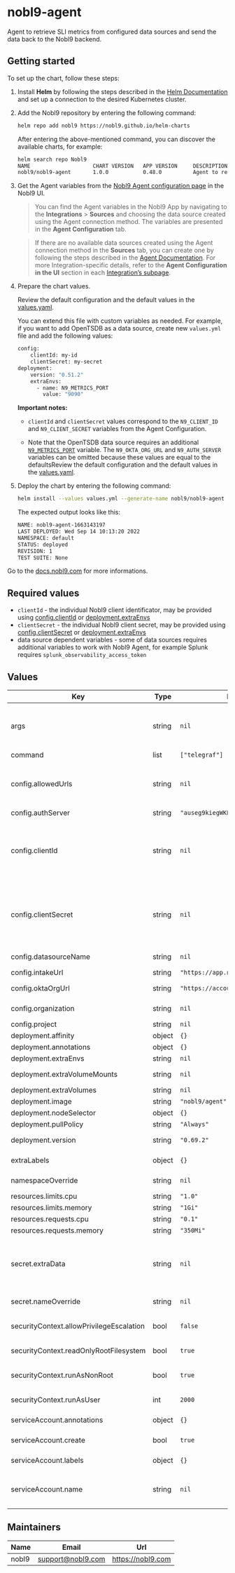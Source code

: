 # nobl9-agent

Agent to retrieve SLI metrics from configured data sources and send the data back to the Nobl9 backend.

## Getting started

To set up the chart, follow these steps:

1. Install **Helm** by following the steps described in the [Helm Documentation](https://helm.sh/docs/intro/quickstart/) and set up a connection to the desired Kubernetes cluster.
2. Add the Nobl9 repository by entering the following command:
   ```bash
   helm repo add nobl9 https://nobl9.github.io/helm-charts
   ```

   After entering the above-mentioned command, you can discover the available charts, for example:

   ```bash
   helm search repo Nobl9
   NAME                    CHART VERSION   APP VERSION     DESCRIPTION
   nobl9/nobl9-agent       1.0.0           0.48.0          Agent to retrieve SLI metrics from configured d...
   ```

3. Get the Agent variables from the [Nobl9 Agent configuration page](https://app.nobl9.com/integrations/sources) in the Nobl9 UI.

    > You can find the Agent variables in the Nobl9 App by navigating to the **Integrations** > **Sources** and choosing the data source created using the Agent connection method. The variables are presented in the **Agent Configuration** tab.

    > If there are no available data sources created using the Agent connection method in the **Sources** tab, you can create one by following the steps described in the [Agent Documentation](https://docs.nobl9.com/Nobl9_Agent/#creating-the-agent). For more Integration-specific details, refer to the **Agent Configuration in the UI** section in each [Integration’s subpage](https://docs.nobl9.com/Sources/).<br/>

4. Prepare the chart values.

    Review the default configuration and the default values in the [values.yaml](./values.yaml).

    You can extend this file with custom variables as needed. For example, if you want to add OpenTSDB as a data source, create new `values.yml` file and add the following values:

    ```bash
    config:
        clientId: my-id
        clientSecret: my-secret
    deployment:
        version: "0.51.2"
        extraEnvs:
          - name: N9_METRICS_PORT
            value: "9090"
    ```

    **Important notes:**

    * `clientId` and `clientSecret` values correspond to the `N9_CLIENT_ID` and `N9_CLIENT_SECRET` variables from the Agent Configuration.

    * Note that the OpenTSDB data source requires an additional [`N9_METRICS_PORT`](agent-metrics#agents-default-port) variable. The `N9_OKTA_ORG_URL` and `N9_AUTH_SERVER` variables can be omitted because these values are equal to the defaultsReview the default configuration and the default values in the [values.yaml](./values.yaml).

5. Deploy the chart by entering the following command:

   ```bash
   helm install --values values.yml --generate-name nobl9/nobl9-agent
   ```

   The expected output looks like this:

    ```bash
    NAME: nobl9-agent-1663143197
    LAST DEPLOYED: Wed Sep 14 10:13:20 2022
    NAMESPACE: default
    STATUS: deployed
    REVISION: 1
    TEST SUITE: None
    ```

Go to the [docs.nobl9.com](https://docs.nobl9.com/Nobl9_Agent/helm-charts?_highlight=helm#helm-chart-configuration) for more informations.

## Required values

* `clientId` - the individual Nobl9 client identificator, may be provided using [config.clientId](./values.yaml#L72) or [deployment.extraEnvs](./values.yaml#L13)
* `clientSecret` - the individual Nobl9 client secret, may be provided using [config.clientSecret](./values.yaml#L74) or [deployment.extraEnvs](./values.yaml#L13)
* data source dependent variables - some of data sources requires additional variables to work with Nobl9 Agent, for example Splunk requires `splunk_observability_access_token`

## Values

| Key | Type | Default | Description |
|-----|------|---------|-------------|
| args | string | `nil` | Allow to pass additional arguments to the telegraf command for ex. "--debug" |
| command | list | `["telegraf"]` | Container command |
| config.allowedUrls | string | `nil` | Populates N9_ALLOWED_URLS that limits the URLs which an Agent is able to query |
| config.authServer | string | `"auseg9kiegWKEtJZC416"` | Nobl9 Auth Server ID |
| config.clientId | string | `nil` | Nobl9 Client ID, creates secret with this value, leave empty and use deployment.extraEnvs to load from existing Secret |
| config.clientSecret | string | `nil` | Nobl9 Client secret, creates secret with this value, leave empty and use deployment.extraEnvs to load from existing Secret |
| config.datasourceName | string | `nil` | Nobl9 Data Source name |
| config.intakeUrl | string | `"https://app.nobl9.com/api/input"` | Nobl9 API URL |
| config.oktaOrgUrl | string | `"https://accounts.nobl9.com"` | Nobl9 Okta Organization URL |
| config.organization | string | `nil` | Nobl9 Organization name |
| config.project | string | `nil` | Nobl9 Project name |
| deployment.affinity | object | `{}` | Affinity settings |
| deployment.annotations | object | `{}` | Custom annotations |
| deployment.extraEnvs | string | `nil` | Additional Envs |
| deployment.extraVolumeMounts | string | `nil` | Additional Volume mounts |
| deployment.extraVolumes | string | `nil` | Additional Volumes |
| deployment.image | string | `"nobl9/agent"` | Image used by chart |
| deployment.nodeSelector | object | `{}` | Node selector |
| deployment.pullPolicy | string | `"Always"` | Image Pull Policy |
| deployment.version | string | `"0.69.2"` | Agent version (image tag) |
| extraLabels | object | `{}` | Additional labels for created objects. |
| namespaceOverride | string | `nil` | Override the Namespace |
| resources.limits.cpu | string | `"1.0"` | CPU limit |
| resources.limits.memory | string | `"1Gi"` | Memory limit |
| resources.requests.cpu | string | `"0.1"` | CPU request |
| resources.requests.memory | string | `"350Mi"` | Memory request |
| secret.extraData | string | `nil` | Extra stringData to be included in secret, use deployment.extraEnvs to load as deployment Envs |
| secret.nameOverride | string | `nil` | Override the Secret name |
| securityContext.allowPrivilegeEscalation | bool | `false` | Grants container a privileged status if set to true |
| securityContext.readOnlyRootFilesystem | bool | `true` | ReadOnly file system mode if set to true |
| securityContext.runAsNonRoot | bool | `true` | Runs the container as a root user if set to false |
| securityContext.runAsUser | int | `2000` | Runs the container with specified PID |
| serviceAccount.annotations | object | `{}` | Service account annotations. |
| serviceAccount.create | bool | `true` | Allow chart to create service account. |
| serviceAccount.labels | object | `{}` | Additional labels for service account. |
| serviceAccount.name | string | `nil` | Service account name. Generated from release name by default. |

## Maintainers

| Name | Email | Url |
| ---- | ------ | --- |
| nobl9 | <support@nobl9.com> | <https://nobl9.com> |
